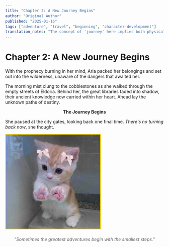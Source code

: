 ```yaml
---
title: "Chapter 2: A New Journey Begins"
author: "Original Author"
published: "2025-01-16"
tags: ["adventure", "travel", "beginning", "character-development"]
translation_notes: "The concept of 'journey' here implies both physical and spiritual transformation."
---
```


# Chapter 2: A New Journey Begins

With the prophecy burning in her mind, Aria packed her belongings and set out into the wilderness, unaware of the dangers that awaited her.

The morning mist clung to the cobblestones as she walked through the empty streets of Eldoria. Behind her, the great libraries faded into shadow, their ancient knowledge now carried within her heart. Ahead lay the unknown paths of destiny.

<center>
<strong>The Journey Begins</strong>
</center>

She paused at the city gates, looking back one final time. <em>There's no turning back now</em>, she thought.

<img src="test_direct_html.jpg" alt="Direct HTML Image" style="width: 300px; border: 2px solid gold;" />

<style>
.chapter-quote {
    font-style: italic;
    text-align: center;
    color: #666;
    margin: 20px 0;
}
</style>

<div class="chapter-quote">
"Sometimes the greatest adventures begin with the smallest steps."
</div>